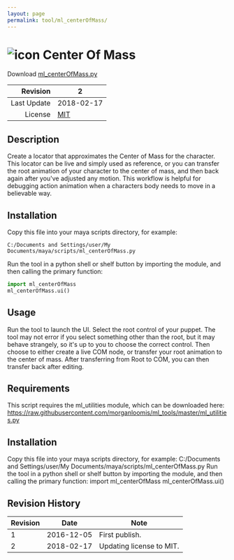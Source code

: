 ```yaml
---
layout: page
permalink: tool/ml_centerOfMass/
---
```


# ![icon](https://raw.githubusercontent.com/morganloomis/ml_tools/master/icons//ml_centerOfMass.png) Center Of Mass
Download [ml_centerOfMass.py](https://raw.githubusercontent.com/morganloomis/ml_tools/master/scripts/ml_centerOfMass.py)

| Revision | 2 |
|---:|---|
| Last Update | 2018-02-17 |
| License | [MIT](https://opensource.org/licenses/MIT) |

## Description

 Create a locator that approximates the Center of Mass for the character. This locator can be live and simply used as reference, or you can transfer the root animation of your character to the center of mass, and then back again after you've adjusted any motion. This workflow is helpful for debugging action animation when a characters body needs to move in a believable way. 

## Installation

Copy this file into your maya scripts directory, for example:

`C:/Documents and Settings/user/My Documents/maya/scripts/ml_centerOfMass.py`

Run the tool in a python shell or shelf button by importing the module, 
and then calling the primary function:

```python
import ml_centerOfMass
ml_centerOfMass.ui()
```

## Usage

 Run the tool to launch the UI. Select the root control of your puppet. The tool may not error if you select something other than the root, but it may behave strangely, so it's up to you to choose the correct control. Then choose to either create a live COM node, or transfer your root animation to the center of mass. After transferring from Root to COM, you can then transfer back after editing. 

## Requirements

 This script requires the ml_utilities module, which can be downloaded here: https://raw.githubusercontent.com/morganloomis/ml_tools/master/ml_utilities.py 

## Installation

 Copy this file into your maya scripts directory, for example: C:/Documents and Settings/user/My Documents/maya/scripts/ml_centerOfMass.py Run the tool in a python shell or shelf button by importing the module, and then calling the primary function: import ml_centerOfMass ml_centerOfMass.ui() 

## Revision History

| Revision | Date | Note|
|---|---|---|
|1|2016-12-05|First publish.|
|2|2018-02-17|Updating license to MIT.|
